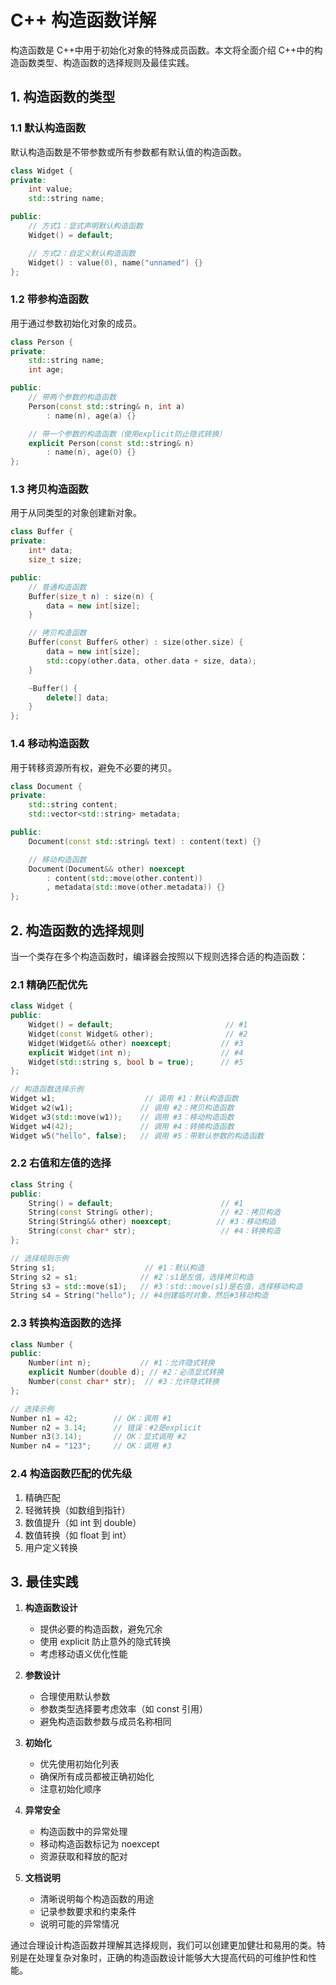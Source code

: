 # C++ 构造函数详解

构造函数是 C++中用于初始化对象的特殊成员函数。本文将全面介绍 C++中的构造函数类型、构造函数的选择规则及最佳实践。

## 1. 构造函数的类型

### 1.1 默认构造函数

默认构造函数是不带参数或所有参数都有默认值的构造函数。

```cpp
class Widget {
private:
    int value;
    std::string name;

public:
    // 方式1：显式声明默认构造函数
    Widget() = default;

    // 方式2：自定义默认构造函数
    Widget() : value(0), name("unnamed") {}
};
```

### 1.2 带参构造函数

用于通过参数初始化对象的成员。

```cpp
class Person {
private:
    std::string name;
    int age;

public:
    // 带两个参数的构造函数
    Person(const std::string& n, int a)
        : name(n), age(a) {}

    // 带一个参数的构造函数（使用explicit防止隐式转换）
    explicit Person(const std::string& n)
        : name(n), age(0) {}
};
```

### 1.3 拷贝构造函数

用于从同类型的对象创建新对象。

```cpp
class Buffer {
private:
    int* data;
    size_t size;

public:
    // 普通构造函数
    Buffer(size_t n) : size(n) {
        data = new int[size];
    }

    // 拷贝构造函数
    Buffer(const Buffer& other) : size(other.size) {
        data = new int[size];
        std::copy(other.data, other.data + size, data);
    }

    ~Buffer() {
        delete[] data;
    }
};
```

### 1.4 移动构造函数

用于转移资源所有权，避免不必要的拷贝。

```cpp
class Document {
private:
    std::string content;
    std::vector<std::string> metadata;

public:
    Document(const std::string& text) : content(text) {}

    // 移动构造函数
    Document(Document&& other) noexcept
        : content(std::move(other.content))
        , metadata(std::move(other.metadata)) {}
};
```

## 2. 构造函数的选择规则

当一个类存在多个构造函数时，编译器会按照以下规则选择合适的构造函数：

### 2.1 精确匹配优先

```cpp
class Widget {
public:
    Widget() = default;                         // #1
    Widget(const Widget& other);                // #2
    Widget(Widget&& other) noexcept;           // #3
    explicit Widget(int n);                    // #4
    Widget(std::string s, bool b = true);      // #5
};

// 构造函数选择示例
Widget w1;                    // 调用 #1：默认构造函数
Widget w2(w1);               // 调用 #2：拷贝构造函数
Widget w3(std::move(w1));    // 调用 #3：移动构造函数
Widget w4(42);               // 调用 #4：转换构造函数
Widget w5("hello", false);   // 调用 #5：带默认参数的构造函数
```

### 2.2 右值和左值的选择

```cpp
class String {
public:
    String() = default;                        // #1
    String(const String& other);               // #2：拷贝构造
    String(String&& other) noexcept;          // #3：移动构造
    String(const char* str);                   // #4：转换构造
};

// 选择规则示例
String s1;                    // #1：默认构造
String s2 = s1;              // #2：s1是左值，选择拷贝构造
String s3 = std::move(s1);   // #3：std::move(s1)是右值，选择移动构造
String s4 = String("hello"); // #4创建临时对象，然后#3移动构造
```

### 2.3 转换构造函数的选择

```cpp
class Number {
public:
    Number(int n);           // #1：允许隐式转换
    explicit Number(double d); // #2：必须显式转换
    Number(const char* str);  // #3：允许隐式转换
};

// 选择示例
Number n1 = 42;        // OK：调用 #1
Number n2 = 3.14;      // 错误：#2是explicit
Number n3(3.14);       // OK：显式调用 #2
Number n4 = "123";     // OK：调用 #3
```

### 2.4 构造函数匹配的优先级

1. 精确匹配
2. 轻微转换（如数组到指针）
3. 数值提升（如 int 到 double）
4. 数值转换（如 float 到 int）
5. 用户定义转换

## 3. 最佳实践

1. **构造函数设计**

   - 提供必要的构造函数，避免冗余
   - 使用 explicit 防止意外的隐式转换
   - 考虑移动语义优化性能

2. **参数设计**

   - 合理使用默认参数
   - 参数类型选择要考虑效率（如 const 引用）
   - 避免构造函数参数与成员名称相同

3. **初始化**

   - 优先使用初始化列表
   - 确保所有成员都被正确初始化
   - 注意初始化顺序

4. **异常安全**

   - 构造函数中的异常处理
   - 移动构造函数标记为 noexcept
   - 资源获取和释放的配对

5. **文档说明**
   - 清晰说明每个构造函数的用途
   - 记录参数要求和约束条件
   - 说明可能的异常情况

通过合理设计构造函数并理解其选择规则，我们可以创建更加健壮和易用的类。特别是在处理复杂对象时，正确的构造函数设计能够大大提高代码的可维护性和性能。
